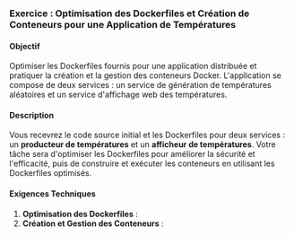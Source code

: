 ### Exercice : Optimisation des Dockerfiles et Création de Conteneurs pour une Application de Températures

#### Objectif
Optimiser les Dockerfiles fournis pour une application distribuée et pratiquer la création et la gestion des conteneurs Docker. L'application se compose de deux services : un service de génération de températures aléatoires et un service d'affichage web des températures.

#### Description
Vous recevrez le code source initial et les Dockerfiles pour deux services : un **producteur de températures** et un **afficheur de températures**. Votre tâche sera d'optimiser les Dockerfiles pour améliorer la sécurité et l'efficacité, puis de construire et exécuter les conteneurs en utilisant les Dockerfiles optimisés.

#### Exigences Techniques
1. **Optimisation des Dockerfiles** :   
2. **Création et Gestion des Conteneurs** :


